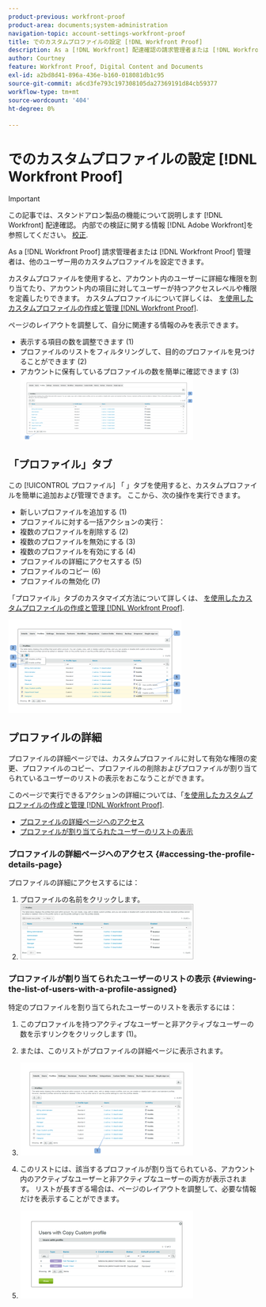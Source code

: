 ```yaml
---
product-previous: workfront-proof
product-area: documents;system-administration
navigation-topic: account-settings-workfront-proof
title: でのカスタムプロファイルの設定 [!DNL Workfront Proof]
description: As a [!DNL Workfront] 配達確認の請求管理者または [!DNL Workfront Proof] 管理者は、他のユーザー用のカスタムプロファイルを設定できます。
author: Courtney
feature: Workfront Proof, Digital Content and Documents
exl-id: a2bd8d41-896a-436e-b160-018081db1c95
source-git-commit: a6cd3fe793c197308105da27369191d84cb59377
workflow-type: tm+mt
source-wordcount: '404'
ht-degree: 0%

---
```


# でのカスタムプロファイルの設定 [!DNL Workfront Proof]

>[!IMPORTANT]
>
>この記事では、スタンドアロン製品の機能について説明します [!DNL Workfront] 配達確認。 内部での検証に関する情報 [!DNL Adobe Workfront]を参照してください。 [校正](../../../review-and-approve-work/proofing/proofing.md).

As a [!DNL Workfront Proof] 請求管理者または [!DNL Workfront Proof] 管理者は、他のユーザー用のカスタムプロファイルを設定できます。

カスタムプロファイルを使用すると、アカウント内のユーザーに詳細な権限を割り当てたり、アカウント内の項目に対してユーザーが持つアクセスレベルや権限を定義したりできます。 カスタムプロファイルについて詳しくは、 [を使用したカスタムプロファイルの作成と管理 [!DNL Workfront Proof]](../../../workfront-proof/wp-mnguserscontacts/users/create-and-manage-custom-profiles.md).

ページのレイアウトを調整して、自分に関連する情報のみを表示できます。

* 表示する項目の数を調整できます (1)
* プロファイルのリストをフィルタリングして、目的のプロファイルを見つけることができます (2)
* アカウントに保有しているプロファイルの数を簡単に確認できます (3)\
   ![Layout.png](assets/layout-350x130.png)

## 「プロファイル」タブ

この [!UICONTROL プロファイル] 「 」タブを使用すると、カスタムプロファイルを簡単に追加および管理できます。 ここから、次の操作を実行できます。

* 新しいプロファイルを追加する (1)
* プロファイルに対する一括アクションの実行：
* 複数のプロファイルを削除する (2)
* 複数のプロファイルを無効にする (3)
* 複数のプロファイルを有効にする (4)
* プロファイルの詳細にアクセスする (5)
* プロファイルのコピー (6)
* プロファイルの無効化 (7)

「プロファイル」タブのカスタマイズ方法について詳しくは、 [を使用したカスタムプロファイルの作成と管理 [!DNL Workfront Proof]](../../../workfront-proof/wp-mnguserscontacts/users/create-and-manage-custom-profiles.md).

![Profiles_tab_1.png](assets/profiles-tab-1-350x190.png)

## プロファイルの詳細

プロファイルの詳細ページでは、カスタムプロファイルに対して有効な権限の変更、プロファイルのコピー、プロファイルの削除およびプロファイルが割り当てられているユーザーのリストの表示をおこなうことができます。

このページで実行できるアクションの詳細については、「[を使用したカスタムプロファイルの作成と管理 [!DNL Workfront Proof]](../../../workfront-proof/wp-mnguserscontacts/users/create-and-manage-custom-profiles.md).

* [プロファイルの詳細ページへのアクセス](#accessing-the-profile-details-page)
* [プロファイルが割り当てられたユーザーのリストの表示](#viewing-the-list-of-users-with-a-profile-assigned)

### プロファイルの詳細ページへのアクセス {#accessing-the-profile-details-page}

プロファイルの詳細にアクセスするには：

1. プロファイルの名前をクリックします。
1. ![Screen_Shot_2018-10-02_at_10.24.29_AM.png](assets/screen-shot-2018-10-02-at-10.24.29-am-350x112.png)

### プロファイルが割り当てられたユーザーのリストの表示 {#viewing-the-list-of-users-with-a-profile-assigned}

特定のプロファイルを割り当てられたユーザーのリストを表示するには：

1. このプロファイルを持つアクティブなユーザーと非アクティブなユーザーの数を示すリンクをクリックします (1)。
1. または、このリストがプロファイルの詳細ページに表示されます。
1. ![Users_list_1.png](assets/users-list-1-350x188.png)

1. このリストには、該当するプロファイルが割り当てられている、アカウント内のアクティブなユーザーと非アクティブなユーザーの両方が表示されます。 リストが長すぎる場合は、ページのレイアウトを調整して、必要な情報だけを表示することができます。
1. ![Users_list_2.png](assets/users-list-2-350x178.png)
